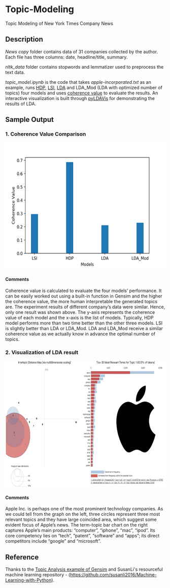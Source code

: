 # Topic-Modeling
Topic Modeling of New York Times Company News

## Description
*News copy* folder contains data of 31 companies collected by the author. Each file has three columns: date, headline/title, summary.

*nltk_data* folder contains stopwords and lemmatizer used to preprocess the text data. 

*topic_model.ipynb* is the code that takes *apple-incorporated.txt* as an example, runs [HDP](https://en.wikipedia.org/wiki/Hierarchical_Dirichlet_process), [LSI](https://en.wikipedia.org/wiki/Latent_semantic_analysis), [LDA](https://en.wikipedia.org/wiki/Latent_Dirichlet_allocation) and LDA_Mod (LDA with optimized number of topics) four models and uses [coherence value](https://radimrehurek.com/gensim/models/coherencemodel.html) to evaluate the results. An interactive visualization is built through [pyLDAVis](https://github.com/bmabey/pyLDAvis) for demonstrating the results of LDA.

## Sample Output
### 1. Coherence Value Comparison
<img src = "Images/Coherence%20Value%20-%20Models.png" height = "400">

#### Comments
Coherence value is calculated to evaluate the four models’ performance. It can be easily worked out using a built-in function in Gensim and the higher the coherence value, the more human interpretable the generated topics are. The experiment results of different company’s data were similar. Hence, only one result was shown above. 
The y-axis represents the coherence value of each model and the x-axis is the list of models. Typically, HDP model performs more than two time better than the other three models. LSI is slightly better than LDA or LDA_Mod. LDA and LDA_Mod receive a similar coherence value as we actually know in advance the optimal number of topics. 

### 2. Visualization of LDA result
<img src = "Images/Apple%20LDAViz.png" height = "400">

#### Comments
Apple Inc. is perhaps one of the most prominent technology companies. As we could tell from the graph on the left, three circles represent three most relevant topics and they have large coincided area, which suggest some evident focus of Apple’s news. The term-topic bar chart on the right captures Apple’s main products: “computer”, “iphone”, “mac”, “ipod”. Its core competency lies on “tech”, “patent”, “software” and “apps”; its direct competitors include “google” and “microsoft”.

## Reference
Thanks to the [Topic Analysis example of Gensim](https://markroxor.github.io/gensim/static/notebooks/gensim_news_classification.html) and SusanLi's resourceful machine learning repository - (https://github.com/susanli2016/Machine-Learning-with-Python).



